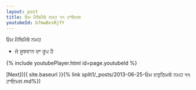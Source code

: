 ```yaml
---
layout: post
title: ਓਮ ਮੈਥਿਮੈਥੇ ਨਮਹ ੧੧ ਟਾਇਮਸ
youtubeId: b7mwBxsRjfY
---
```

 
 
 ਓਮ ਮੈਥਿਮੈਥੇ ਨਮਹ  
 
 -  ਜੋ ਸੂਝਵਾਨ ਦਾ ਰੂਪ ਹੈ 
 
  
 
  
 
 
 
 
 
 


{% include youtubePlayer.html id=page.youtubeId %}
 
[Next]({{ site.baseurl }}{% link  split1/_posts/2013-06-25-ਓਮ ਦਰੁਠਿਮਥੇ ਨਮਹ ੧੧ ਟਾਇਮਸ.md%})
 
